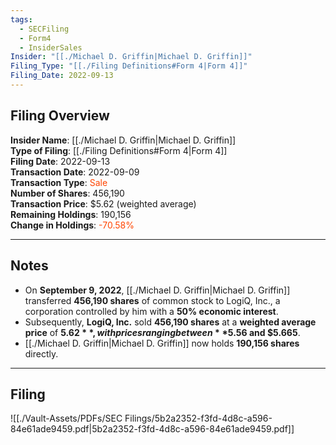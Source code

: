 ```yaml
---
tags:
  - SECFiling
  - Form4
  - InsiderSales
Insider: "[[./Michael D. Griffin|Michael D. Griffin]]"
Filing_Type: "[[./Filing Definitions#Form 4|Form 4]]"
Filing_Date: 2022-09-13
---
```


## Filing Overview

**Insider Name**: [[./Michael D. Griffin|Michael D. Griffin]]  
**Type of Filing**: [[./Filing Definitions#Form 4|Form 4]]  
**Filing Date**: 2022-09-13  
**Transaction Date**: 2022-09-09  
**Transaction Type**: <span style="color:orangered">Sale</span>  
**Number of Shares**: 456,190  
**Transaction Price**: $5.62 (weighted average)  
**Remaining Holdings**: 190,156  
**Change in Holdings**: <span style="color:orangered">-70.58%</span>  

---

## Notes

- On **September 9, 2022**, [[./Michael D. Griffin|Michael D. Griffin]] transferred **456,190 shares** of common stock to LogiQ, Inc., a corporation controlled by him with a **50% economic interest**.
- Subsequently, **LogiQ, Inc.** sold **456,190 shares** at a **weighted average price** of **$5.62**, with prices ranging between **$5.56 and $5.665**.
- [[./Michael D. Griffin|Michael D. Griffin]] now holds **190,156 shares** directly.

---

## Filing

![[./Vault-Assets/PDFs/SEC Filings/5b2a2352-f3fd-4d8c-a596-84e61ade9459.pdf|5b2a2352-f3fd-4d8c-a596-84e61ade9459.pdf]]
